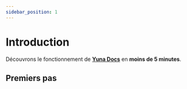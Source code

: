 ```yaml
---
sidebar_position: 1
---
```


# Introduction

Découvrons le fonctionnement de **[Yuna Docs](/index.js)** en **moins de 5 minutes**.

## Premiers pas
